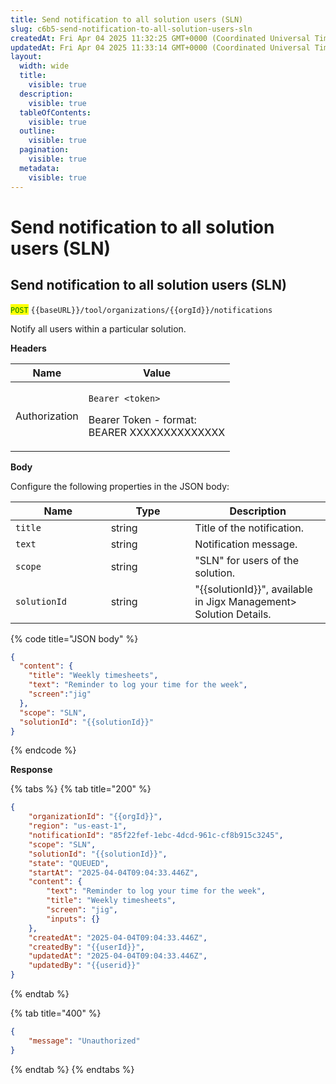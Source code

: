 ```yaml
---
title: Send notification to all solution users (SLN)
slug: c6b5-send-notification-to-all-solution-users-sln
createdAt: Fri Apr 04 2025 11:32:25 GMT+0000 (Coordinated Universal Time)
updatedAt: Fri Apr 04 2025 11:33:14 GMT+0000 (Coordinated Universal Time)
layout:
  width: wide
  title:
    visible: true
  description:
    visible: true
  tableOfContents:
    visible: true
  outline:
    visible: true
  pagination:
    visible: true
  metadata:
    visible: true
---
```


# Send notification to all solution users (SLN)

## Send notification to all solution users (SLN)

<mark style="color:green;">`POST`</mark> `{{baseURL}}/tool/organizations/{{orgId}}/notifications`

Notify all users within a particular solution.

**Headers**

| Name          | Value                                                                                         |
| ------------- | --------------------------------------------------------------------------------------------- |
| Authorization | <p><code>Bearer &#x3C;token></code></p><p>Bearer Token - format:<br>BEARER XXXXXXXXXXXXXX</p> |

**Body**

Configure the following properties in the JSON body:

<table><thead><tr><th width="136.6640625">Name</th><th width="118.67578125">Type</th><th>Description</th></tr></thead><tbody><tr><td><code>title</code></td><td>string</td><td>Title of the notification.</td></tr><tr><td><code>text</code></td><td>string</td><td>Notification message.</td></tr><tr><td><code>scope</code></td><td>string</td><td>"SLN" for users of the solution.</td></tr><tr><td><code>solutionId</code></td><td>string</td><td>"{{solutionId}}", available in Jigx Management> Solution Details.</td></tr></tbody></table>

{% code title="JSON body" %}
```json
{
  "content": {
    "title": "Weekly timesheets",
    "text": "Reminder to log your time for the week",
    "screen":"jig"
  },
  "scope": "SLN",
  "solutionId": "{{solutionId}}"
}
```
{% endcode %}

**Response**

{% tabs %}
{% tab title="200" %}
```json
{
    "organizationId": "{{orgId}}",
    "region": "us-east-1",
    "notificationId": "85f22fef-1ebc-4dcd-961c-cf8b915c3245",
    "scope": "SLN",
    "solutionId": "{{solutionId}}",
    "state": "QUEUED",
    "startAt": "2025-04-04T09:04:33.446Z",
    "content": {
        "text": "Reminder to log your time for the week",
        "title": "Weekly timesheets",
        "screen": "jig",
        "inputs": {}
    },
    "createdAt": "2025-04-04T09:04:33.446Z",
    "createdBy": "{{userId}}",
    "updatedAt": "2025-04-04T09:04:33.446Z",
    "updatedBy": "{{userid}}"
}
```
{% endtab %}

{% tab title="400" %}
```json
{
    "message": "Unauthorized"
}
```
{% endtab %}
{% endtabs %}
